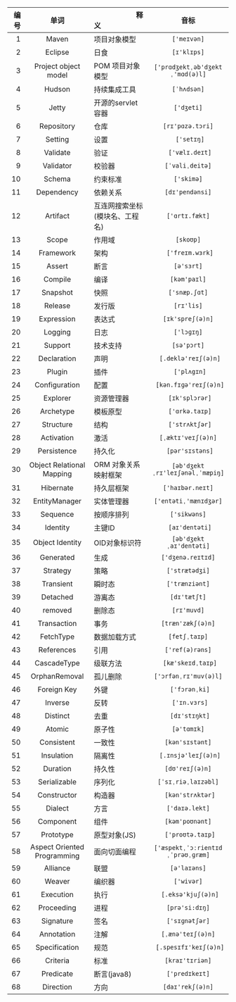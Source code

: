 
编号 |&emsp;&emsp;单词&emsp;&emsp;| &emsp;&emsp;&emsp;&emsp;&emsp;&emsp;释义|音标
---:|:---:|:---|:---:
1 | Maven|  项目对象模型| `['meɪvən]`
2 | Eclipse| 日食|`[ɪ'klɪps]`
3 |Project object model |POM 项目对象模型|`['prɑdʒektˌəb'dʒektˌ'mɑd(ə)l]`
4 | Hudson|持续集成工具| `[ˈhʌdsən]`
5 | Jetty|开源的servlet容器|`['dʒeti]`
6| Repository|仓库|`[rɪ'pɑzə.tɔri]`
7| Setting|设置|` ['setɪŋ]`
8| Validate|验证|` ['vælɪ.deɪt]`
9| Validator|校验器|`[ˈvaliˌdeitə]`
10| Schema|约束标准|`['skimə]`
11| Dependency|依赖关系| `[dɪ'pendənsi]`
12| Artifact|互连网搜索坐标(模块名、工程名)|`['ɑrtɪ.fækt]`
13| Scope|作用域| `[skoʊp]`
14| Framework|架构|` ['freɪm.wɜrk]`
15| Assert|断言|`[ə'sɜrt]`
16| Compile|编译|`[kəm'paɪl]`
17| Snapshot|快照|`['snæp.ʃɑt]`
18| Release|发行版|`[rɪ'lis]`
19| Expression|表达式|`[ɪk'spreʃ(ə)n]`
20| Logging|日志|`['lɔɡɪŋ]`
21| Support|技术支持|`[sə'pɔrt]`
22| Declaration|声明|` [.deklə'reɪʃ(ə)n]`
23| Plugin|插件|` ['plʌgɪn]`
24| Configuration|配置|` [kən.fɪɡə'reɪʃ(ə)n]`
25| Explorer|资源管理器|` [ɪk'splɔrər]`
26| Archetype|模板原型|` ['ɑrkə.taɪp]`
27| Structure|结构|` ['strʌktʃər]`
28| Activation|激活|`[ˌæktɪ'veɪʃ(ə)n]`
29| Persistence |持久化|` [pər'sɪstəns]`
30|   Object Relational Mapping|ORM 对象关系映射框架|`[əb'dʒektˌrɪ'leɪʃənəlˌˈmæpiŋ]`
31| Hibernate  |持久层框架|`['haɪbər.neɪt]`
32| EntityManager  |实体管理器|`['entətiˌ'mænɪdʒər]`
33| Sequence  |按顺序排列|`['sikwəns]`
34| Identity  |主键ID|` [aɪ'dentəti]`
35| Object Identity |OID对象标识符|`[əb'dʒektˌaɪ'dentəti]`
36| Generated  |生成|`['dʒenə.reɪtɪd]`
37| Strategy   |策略|`['strætədʒi]`
38| Transient   |瞬时态|`['trænziənt]`
39| Detached   |游离态|`[dɪ'tætʃt]`
40| removed   |删除态|`[rɪ'muvd]`
41| Transaction   |事务|`[træn'zækʃ(ə)n]`
42| FetchType   |数据加载方式|`[fetʃˌtaɪp]`
43| References    |引用|`['ref(ə)rəns]`
44| CascadeType    |级联方法|` [kæ'skeɪdˌtaɪp]`
45| OrphanRemoval    |孤儿删除| `['ɔrfənˌrɪ'muv(ə)l]`
46| Foreign Key  |外键|` ['fɔrənˌki]`
47| Inverse    |反转|` ['ɪn.vɜrs]`
48| Distinct    |去重|` [dɪ'stɪŋkt]`
49| Atomic    |原子性|`[ə'tɑmɪk]`
50| Consistent    |一致性|`[kən'sɪstənt]`
51| Insulation    |隔离性|` [.ɪnsjə'leɪʃ(ə)n]`
52| Duration    |持久性|`[dʊ'reɪʃ(ə)n]`
53| Serializable    |序列化|`[ˈsɪˌriəˌlaɪzəbl]`
54| Constructor    |构造器|` [kən'strʌktər]`
55| Dialect    |方言| `['daɪə.lekt]`
56| Component    |组件|`[kəm'poʊnənt]`
57| Prototype    |原型对象(JS)|` ['proʊtə.taɪp]`
58| Aspect Oriented Programming |面向切面编程|`['æspektˌˈɔːrientɪdˌˈprəʊˌɡræm]`
59| Alliance    |联盟|`[ə'laɪəns]`
60| Weaver    |编织器| `['wivər]`
61| Execution    |执行|` [.eksə'kjuʃ(ə)n]`
62| Proceeding    |进程|`[prə'si:dɪŋ]`
63| Signature    |签名| `['sɪɡnətʃər]`
64| Annotation    |注解|`[ˌænə'teɪʃ(ə)n]`
65| Specification    |规范|` [.spesɪfɪ'keɪʃ(ə)n]`
66| Criteria    |标准|`[kraɪ'tɪriən]`
67| Predicate    |断言(java8)|`['predɪkeɪt]`
68| Direction    |方向|`[daɪ'rekʃ(ə)n]`






  
